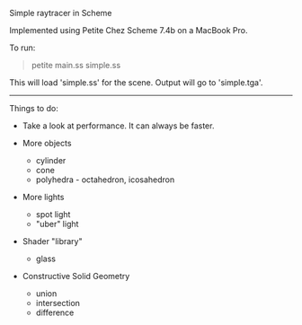 Simple raytracer in Scheme

Implemented using Petite Chez Scheme 7.4b on a MacBook Pro.

To run:
> petite main.ss simple.ss

This will load 'simple.ss' for the scene. Output will go to 'simple.tga'.

---

Things to do:

- Take a look at performance. It can always be faster.

- More objects
  - cylinder
  - cone
  - polyhedra - octahedron, icosahedron

- More lights
  - spot light
  - "uber" light

- Shader "library"
  - glass

- Constructive Solid Geometry
  - union
  - intersection
  - difference
